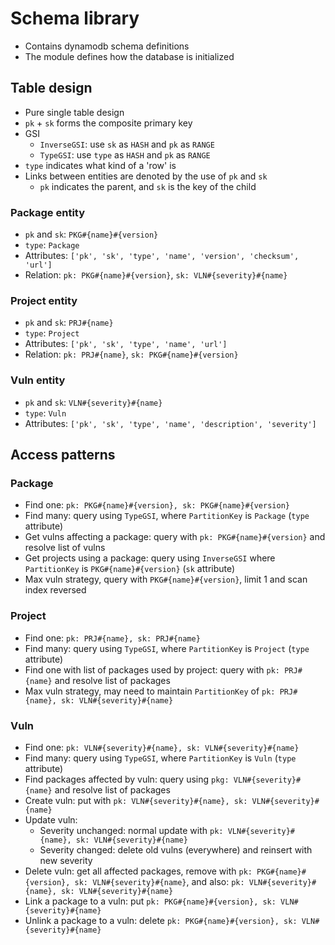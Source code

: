 # Schema library

- Contains dynamodb schema definitions
- The module defines how the database is initialized

## Table design

- Pure single table design
- `pk` + `sk` forms the composite primary key
- GSI
  - `InverseGSI`: use `sk` as `HASH` and `pk` as `RANGE`
  - `TypeGSI`: use `type` as `HASH` and `pk` as `RANGE`
- `type` indicates what kind of a 'row' is
- Links between entities are denoted by the use of `pk` and `sk`
  - `pk` indicates the parent, and `sk` is the key of the child

### Package entity

- `pk` and `sk`: `PKG#{name}#{version}`
- `type`: `Package`
- Attributes: `['pk', 'sk', 'type', 'name', 'version', 'checksum', 'url']`
- Relation: `pk: PKG#{name}#{version}`, `sk: VLN#{severity}#{name}`

### Project entity

- `pk` and `sk`: `PRJ#{name}`
- `type`: `Project`
- Attributes: `['pk', 'sk', 'type', 'name', 'url']`
- Relation: `pk: PRJ#{name}`, `sk: PKG#{name}#{version}`

### Vuln entity

- `pk` and `sk`: `VLN#{severity}#{name}`
- `type`: `Vuln`
- Attributes: `['pk', 'sk', 'type', 'name', 'description', 'severity']`

## Access patterns

### Package

- Find one: `pk: PKG#{name}#{version}, sk: PKG#{name}#{version}`
- Find many: query using `TypeGSI`, where `PartitionKey` is `Package` (`type` attribute)
- Get vulns affecting a package: query with `pk: PKG#{name}#{version}` and resolve list of vulns
- Get projects using a package: query using `InverseGSI` where `PartitionKey` is `PKG#{name}#{version}` (`sk` attribute)
- Max vuln strategy, query with `PKG#{name}#{version}`, limit 1 and scan index reversed

### Project

- Find one: `pk: PRJ#{name}, sk: PRJ#{name}`
- Find many: query using `TypeGSI`, where `PartitionKey` is `Project` (`type` attribute)
- Find one with list of packages used by project: query with `pk: PRJ#{name}` and resolve list of packages
- Max vuln strategy, may need to maintain `PartitionKey` of `pk: PRJ#{name}, sk: VLN#{severity}#{name}`

### Vuln

- Find one: `pk: VLN#{severity}#{name}, sk: VLN#{severity}#{name}`
- Find many: query using `TypeGSI`, where `PartitionKey` is `Vuln` (`type` attribute)
- Find packages affected by vuln: query using `pkg: VLN#{severity}#{name}` and resolve list of packages
- Create vuln: put with `pk: VLN#{severity}#{name}, sk: VLN#{severity}#{name}`
- Update vuln:
  - Severity unchanged: normal update with `pk: VLN#{severity}#{name}, sk: VLN#{severity}#{name}`
  - Severity changed: delete old vulns (everywhere) and reinsert with new severity
- Delete vuln: get all affected packages, remove with
  `pk: PKG#{name}#{version}, sk: VLN#{severity}#{name}`,
  and also: `pk: VLN#{severity}#{name}, sk: VLN#{severity}#{name}`
- Link a package to a vuln: put `pk: PKG#{name}#{version}, sk: VLN#{severity}#{name}`
- Unlink a package to a vuln: delete `pk: PKG#{name}#{version}, sk: VLN#{severity}#{name}`
